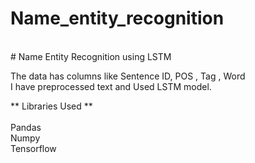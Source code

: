# Name_entity_recognition
<br>
# Name Entity Recognition using LSTM
<br /> 

The data has columns like Sentence ID, POS , Tag , Word 
<br />
I have preprocessed text and Used LSTM model.
<br />

** Libraries Used ** <br />
<br />
Pandas
<br />
Numpy
<br />
Tensorflow
